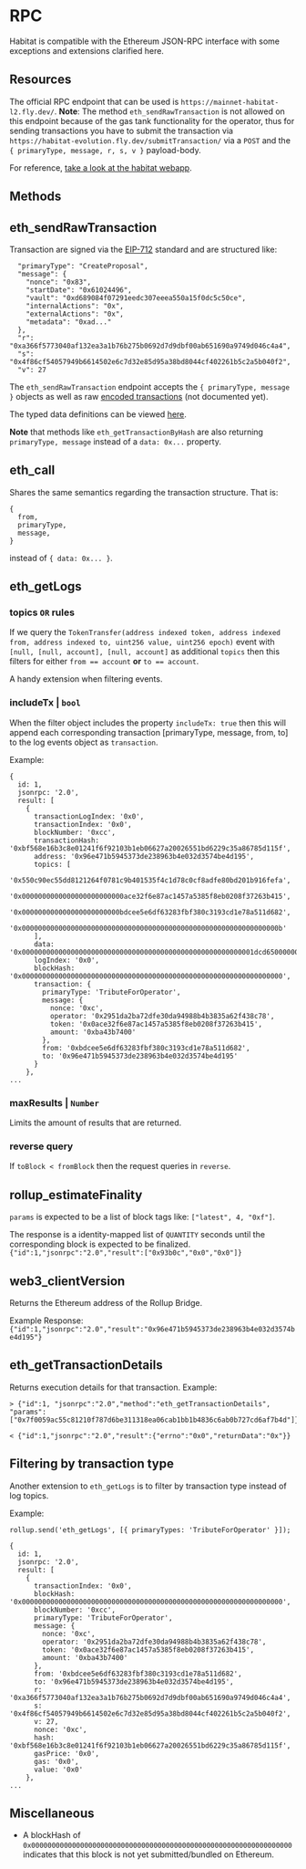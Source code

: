 # RPC

Habitat is compatible with the Ethereum JSON-RPC interface with some exceptions and extensions clarified here.

## Resources

The official RPC endpoint that can be used is `https://mainnet-habitat-l2.fly.dev/`.
**Note**: The method `eth_sendRawTransaction` is not allowed on this endpoint because of the gas tank functionality for the operator, thus for sending transactions you have to submit the transaction via `https://habitat-evolution.fly.dev/submitTransaction/` via a `POST` and the `{ primaryType, message, r, s, v }` payload-body.

For reference, [take a look at the habitat webapp](https://github.com/0xHabitat/habitat/blob/ca68c05614a7b74c48bfd5b5d2d7c11f7d21bf16/web/lib/rollup.js#L98).

## Methods

## eth_sendRawTransaction

Transaction are signed via the [EIP-712](https://eips.ethereum.org/EIPS/eip-712) standard and are structured like:
```
  "primaryType": "CreateProposal",
  "message": {
    "nonce": "0x83",
    "startDate": "0x61024496",
    "vault": "0xd689084f07291eedc307eeea550a15f0dc5c50ce",
    "internalActions": "0x",
    "externalActions": "0x",
    "metadata": "0xad..."
  },
  "r": "0xa366f5773040af132ea3a1b76b275b0692d7d9dbf00ab651690a9749d046c4a4",
  "s": "0x4f86cf54057949b6614502e6c7d32e85d95a38bd8044cf402261b5c2a5b040f2",
  "v": 27
```

The `eth_sendRawTransaction` endpoint accepts the `{ primaryType, message }` objects as well as raw [encoded transactions](https://github.com/NutBerry/NutBerry/blob/a1347a71b5071c39d5161b0b23f1a7e6d4f954c1/src/v1/lib/TransactionBuilder.js#L187) (not documented yet).

The typed data definitions can be viewed [here](https://github.com/0xHabitat/habitat/blob/ca68c05614a7b74c48bfd5b5d2d7c11f7d21bf16/src/rollup/habitatV1.js#L2).

**Note** that methods like `eth_getTransactionByHash` are also returning `primaryType, message` instead of a `data: 0x...` property.


## eth_call

Shares the same semantics regarding the transaction structure.
That is:
```
{
  from,
  primaryType,
  message,
}
```

instead of `{ data: 0x... }`.


## eth_getLogs

### topics `OR` rules

If we query the
`TokenTransfer(address indexed token, address indexed from, address indexed to, uint256 value, uint256 epoch)`
 event with `[null, [null, account], [null, account]` as additional `topics` then this filters for either `from == account` **or** `to == account`.

A handy extension when filtering events.

### includeTx | `bool`

When the filter object includes the property `includeTx: true` then this will append each corresponding transaction [primaryType, message, from, to] to the log events object as `transaction`.

Example:
```
{
  id: 1,
  jsonrpc: '2.0',
  result: [
    {
      transactionLogIndex: '0x0',
      transactionIndex: '0x0',
      blockNumber: '0xcc',
      transactionHash: '0xbf568e16b3c8e01241f6f92103b1eb06627a20026551bd6229c35a86785d115f',
      address: '0x96e471b5945373de238963b4e032d3574be4d195',
      topics: [
        '0x550c90ec55dd8121264f0781c9b401535f4c1d78c0cf8adfe80bd201b916fefa',
        '0x0000000000000000000000000ace32f6e87ac1457a5385f8eb0208f37263b415',
        '0x000000000000000000000000bdcee5e6df63283fbf380c3193cd1e78a511d682',
        '0x000000000000000000000000000000000000000000000000000000000000000b'
      ],
      data: '0x000000000000000000000000000000000000000000000000000000001dcd6500000000000000000000000000000000000000000000000000000000000000000b',
      logIndex: '0x0',
      blockHash: '0x0000000000000000000000000000000000000000000000000000000000000000',
      transaction: {
        primaryType: 'TributeForOperator',
        message: {
          nonce: '0xc',
          operator: '0x2951da2ba72dfe30da94988b4b3835a62f438c78',
          token: '0x0ace32f6e87ac1457a5385f8eb0208f37263b415',
          amount: '0xba43b7400'
        },
        from: '0xbdcee5e6df63283fbf380c3193cd1e78a511d682',
        to: '0x96e471b5945373de238963b4e032d3574be4d195'
      }
    },
...
```


### maxResults | `Number`

Limits the amount of results that are returned.


### reverse query

If `toBlock < fromBlock` then the request queries in `reverse`.


## rollup_estimateFinality

`params` is expected to be a list of block tags like:
`["latest", 4, "0xf"]`.

The response is a identity-mapped list of `QUANTITY` seconds until the corresponding block is expected to be finalized.
`{"id":1,"jsonrpc":"2.0","result":["0x93b0c","0x0","0x0"]}`


## web3_clientVersion

Returns the Ethereum address of the Rollup Bridge.

Example Response:
`{"id":1,"jsonrpc":"2.0","result":"0x96e471b5945373de238963b4e032d3574be4d195"}`


## eth_getTransactionDetails

Returns execution details for that transaction.
Example:
```
> {"id":1, "jsonrpc":"2.0","method":"eth_getTransactionDetails", "params":["0x7f0059ac55c81210f787d6be311318ea06cab1bb1b4836c6ab0b727cd6af7b4d"]}

< {"id":1,"jsonrpc":"2.0","result":{"errno":"0x0","returnData":"0x"}}
```


## Filtering by transaction type

Another extension to `eth_getLogs` is to filter by transaction type instead of log topics.

Example:
```
rollup.send('eth_getLogs', [{ primaryTypes: 'TributeForOperator' }]);
```
```
{
  id: 1,
  jsonrpc: '2.0',
  result: [
    {
      transactionIndex: '0x0',
      blockHash: '0x0000000000000000000000000000000000000000000000000000000000000000',
      blockNumber: '0xcc',
      primaryType: 'TributeForOperator',
      message: {
        nonce: '0xc',
        operator: '0x2951da2ba72dfe30da94988b4b3835a62f438c78',
        token: '0x0ace32f6e87ac1457a5385f8eb0208f37263b415',
        amount: '0xba43b7400'
      },
      from: '0xbdcee5e6df63283fbf380c3193cd1e78a511d682',
      to: '0x96e471b5945373de238963b4e032d3574be4d195',
      r: '0xa366f5773040af132ea3a1b76b275b0692d7d9dbf00ab651690a9749d046c4a4',
      s: '0x4f86cf54057949b6614502e6c7d32e85d95a38bd8044cf402261b5c2a5b040f2',
      v: 27,
      nonce: '0xc',
      hash: '0xbf568e16b3c8e01241f6f92103b1eb06627a20026551bd6229c35a86785d115f',
      gasPrice: '0x0',
      gas: '0x0',
      value: '0x0'
    },
...
```


## Miscellaneous

- A blockHash of `0x0000000000000000000000000000000000000000000000000000000000000000` indicates that this block is not yet submitted/bundled on Ethereum.
